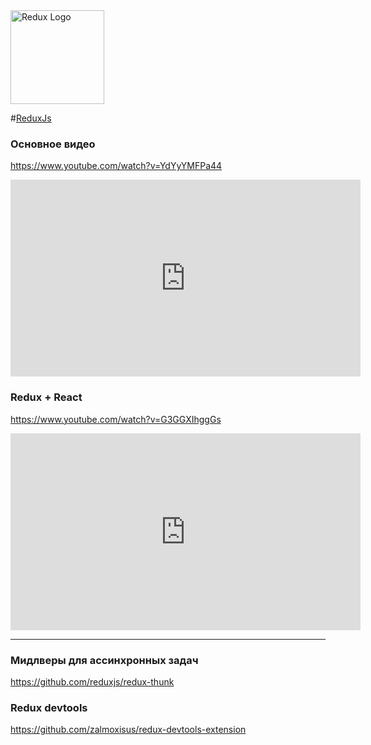 <img class="navbar__logo" height="150px" src="https://redux.js.org//img/redux.svg" alt="Redux Logo">

#[ReduxJs](https://redux.js.org/)

### Основное видео
https://www.youtube.com/watch?v=YdYyYMFPa44

<iframe width="560" height="315" src="https://www.youtube.com/watch?v=YdYyYMFPa44" frameborder="0" 
    allow="accelerometer; autoplay; encrypted-media; gyroscope; picture-in-picture">
</iframe>



### Redux + React
https://www.youtube.com/watch?v=G3GGXIhggGs

<iframe width="560" height="315" src="https://www.youtube.com/embed/G3GGXIhggGs" frameborder="0" 
    allow="accelerometer; autoplay; encrypted-media; gyroscope; picture-in-picture">
</iframe>

---

### Мидлверы для ассинхронных задач
https://github.com/reduxjs/redux-thunk

###  Redux  devtools
https://github.com/zalmoxisus/redux-devtools-extension

